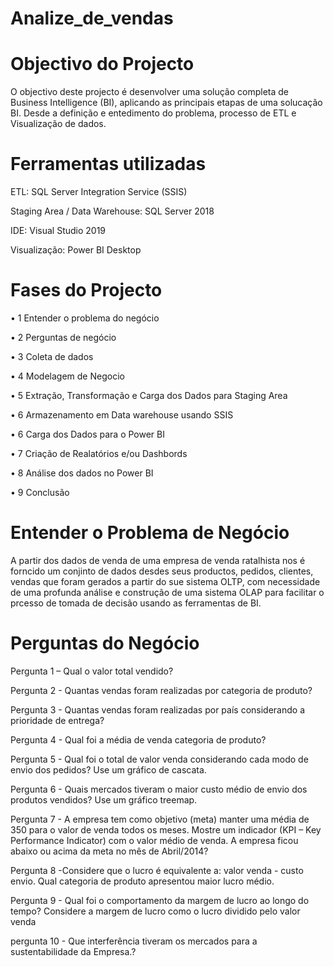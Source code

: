 # Analize_de_vendas

# Objectivo do Projecto

O objectivo deste projecto é desenvolver uma solução completa de Business Intelligence (BI), aplicando as principais etapas de uma solucação BI.
Desde a definição e entedimento do problema, processo de ETL e Visualização de dados.

# Ferramentas utilizadas

ETL: SQL Server Integration Service (SSIS)

Staging Area / Data Warehouse: SQL Server 2018

IDE: Visual Studio 2019

Visualização: Power BI Desktop

# Fases do Projecto

•	1 Entender o problema do negócio

•	2 Perguntas de negócio

•	3 Coleta de dados

•	4 Modelagem de Negocio

•	5 Extração, Transformação e Carga dos Dados para Staging Area

•	6 Armazenamento em Data warehouse usando SSIS

•	6 Carga dos Dados para o Power BI

•	7 Criação de Realatórios e/ou Dashbords

•	8 Análise dos dados no Power BI

•	9 Conclusão

# Entender o Problema de Negócio

A partir dos dados de venda de uma empresa de venda ratalhista nos é forncido um conjinto de dados desdes seus productos, pedidos, clientes, vendas
que foram gerados a partir do sue sistema OLTP, com necessidade de uma profunda análise e construção de uma sistema OLAP para facilitar o prcesso 
de tomada de decisão usando as ferramentas de BI.

# Perguntas do Negócio

Pergunta 1 – Qual o valor total vendido?

Pergunta 2 - Quantas vendas foram realizadas por categoria de produto? 

Pergunta 3 - Quantas vendas foram realizadas por país considerando a prioridade de entrega?

Pergunta 4 - Qual foi a média de venda categoria de produto? 

Pergunta 5 - Qual foi o total de valor venda considerando cada modo de envio dos pedidos? Use um gráfico de cascata. 

Pergunta 6 - Quais mercados tiveram o maior custo médio de envio dos produtos vendidos? Use um gráfico treemap. 

Pergunta 7 -  A empresa tem como objetivo (meta) manter uma média de 350 para o valor de venda todos os meses. 
Mostre um indicador (KPI – Key Performance Indicator) com o valor médio de venda. A empresa ficou abaixo ou acima da meta no mês de Abril/2014? 

Pergunta 8 -Considere que o lucro é equivalente a: valor venda - custo envio. Qual categoria de produto apresentou maior lucro médio. 

Pergunta 9 - Qual foi o comportamento da margem de lucro ao longo do tempo? Considere a margem de lucro como o lucro dividido pelo valor venda

pergunta 10 - Que interferência tiveram os mercados para a sustentabilidade da Empresa.?

